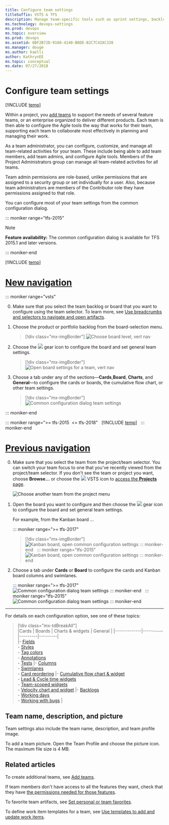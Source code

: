 ```yaml
---
title: Configure team settings
titleSuffix: VSTS & TFS
description: Manage team-specific tools such as sprint settings, backlogs, Kanban boards, and more as well as add team administrators 
ms.technology: devops-settings
ms.prod: devops
ms.topic: overview
ms.prod: devops
ms.assetid: 6BF2B72D-9160-4140-B8DE-B2C7C42AC338  
ms.manager: douge
ms.author: kaelliauthor: KathrynEE
ms.topic: conceptual
ms.date: 07/27/2018
---
```


# Configure team settings 

[!INCLUDE [temp](../../_shared/version-vsts-tfs-all-versions.md)]

<!--- Still needs work, versioning, and other team settings from the admin context, add something about something, team-specific widgets--> 

<a id="team-settings"></a>

Within a project, you [add teams](add-teams.md) to support the needs of several feature teams, or an enterprise organized to deliver different products. Each team is then able to configure the Agile tools the way that works for their team, supporting each team to collaborate most effectively in planning and managing their work.  

As a team administrator, you can configure, customize, and manage all team-related activities for your team. These include being able to add team members, add team admins, and configure Agile tools. Members of the Project Administrators group can manage all team-related activities for all teams. 

Team admin permissions are role-based, unlike permissions that are assigned to a security group or set individually for a user.  Also, because team administrators are members of the Contributor role they have permissions assigned to that role.  

You can configure most of your team settings from the common configuration dialog. 

::: moniker range="tfs-2015"  

> [!NOTE]
> **Feature availability:** The common configuration dialog is available for TFS 2015.1 and later versions.  

::: moniker-end 

[!INCLUDE [temp](../../_shared/new-navigation.md)]  


# [New navigation](#tab/new-nav)  

::: moniker range="vsts"  

0. Make sure that you select the team backlog or board that you want to configure using the team selector. To learn more, see [Use breadcrumbs and selectors to navigate and open artifacts](../../project/navigation/use-breadcrumbs-selectors.md). 

0. Choose the product or portfolio backlog from the board-selection menu. 
	> [!div class="mx-imgBorder"]
	> ![Choose board level, vert nav](_img/configure-team/choose-board-level-vert.png)

0. Choose the ![](../../_img/icons/blue-gear.png) gear icon to configure the board and set general team settings.  

	> [!div class="mx-imgBorder"]
	> ![Open board settings for a team, vert nav](_img/configure-team/open-board-settings.png)  

0. Choose a tab under any of the sections&mdash;**Cards**,**Board**, **Charts**, and **General**&mdash;to configure the cards or boards, the cumulative flow chart, or other team settings.   

	> [!div class="mx-imgBorder"]
	> ![Common configuration dialog team settings](_img/configure-team/common-configuration-dialog.png)

::: moniker-end  

::: moniker range=">= tfs-2015  <= tfs-2018"  
[!INCLUDE [temp](../../_shared/new-navigation-not-supported.md)]  
::: moniker-end  

# [Previous navigation](#tab/previous-nav)  

0. Make sure that you select the team from the project/team selector. You can switch your team focus to one that you've recently viewed from the project/team selector. If you don't see the team or project you want, choose **Browse&hellip;** or choose the ![](../../_img/icons/project-icon.png) VSTS icon to [access the **Projects** page](../../project/navigation/work-across-projects.md).  

	![Choose another team from the project menu](../../_shared/_img/work-web-portal-ts-switch-team-focus.png)

1. Open the board you want to configure and then choose the ![](../../_img/icons/team-settings-gear-icon.png) gear icon to configure the board and set general team settings.  

	For example, from the Kanban board ...  

	::: moniker range=">= tfs-2017"  
	> [!div class="mx-imgBorder"]
	> ![Kanban board, open common configuration settings](_img/configure-team/open-settings-vsts-horz.png)
	::: moniker-end  
	::: moniker range="tfs-2015"  
	![Kanban board, open common configuration settings](_img/configure-team/open-settings-tfs-2015-horz.png)
	::: moniker-end  
2. Choose a tab under **Cards** or **Board** to configure the cards and Kanban board columns and swimlanes.  

	::: moniker range=">= tfs-2017"  
	![Common configuration dialog team settings](_img/configure-team/board-settings-s138.png)
	::: moniker-end  
	::: moniker range="tfs-2015"  
	![Common configuration dialog team settings](_img/configure-team/common-configuration-dialog.png)
	::: moniker-end 

---

For details on each configuration option, see one of these topics:  

> [!div class="mx-tdBreakAll"]  
> |Cards  | Boards  | Charts & widgets |  General  | 
> |-------------|----------|---------|---------|   
> |- [Fields](../../boards/boards/customize-cards.md)<br/>- [Styles](../../boards/boards/customize-cards.md#style-rule)<br/>- [Tag colors](../../boards/boards/customize-cards.md#color-tags)<br/>- [Annotations](../../boards/boards/customize-cards.md#annotations)<br/>- [Tests](../../boards/boards/customize-cards.md#tests) |- [Columns](../../boards/boards/add-columns.md)<br/>- [Swimlanes](../../boards/boards/expedite-work.md)<br/>- [Card reordering](../../boards/boards/reorder-cards.md) |- [Cumulative flow chart & widget](../../report/dashboards/cumulative-flow.md#configure)<br/>- [Lead & Cycle time widgets](../../report/dashboards/cycle-time-and-lead-time.md)<br/> - [Team-scoped widgets](../../report/dashboards/widget-catalog.md) <br/> - [Velocity chart and widget](../../report/dashboards/velocity-chart-data-store.md) |- [Backlogs](select-backlog-navigation-levels.md)<br/>- [Working days](../../boards/boards/expedite-work.md)<br/>- [Working with bugs](show-bugs-on-backlog.md) |



## Team name, description, and picture

Team settings also include the team name, description, and team profile image.  

To add a team picture. Open the Team Profile and choose the picture icon. The maximum file size is 4 MB. 


## Related articles 

To create additional teams, see [Add teams](add-teams.md).  

If team members don't have access to all the features they want, check that they have [the permissions needed for those features](../security/set-permissions-access-work-tracking.md).  

To favorite team artifacts, see [Set personal or team favorites](../../project/navigation/set-favorites.md). 

To define work item templates for a team, see [Use templates to add and update work items](../../boards/backlogs/work-item-template.md).

